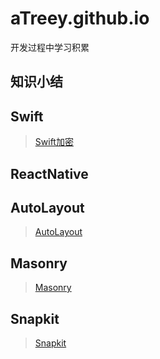 # aTreey.github.io

开发过程中学习积累

## 知识小结

## Swift

> [Swift加密](https://github.com/aTreey/aTreey.github.io/blob/hexo/source/_posts/Swift加密相关.md)

## ReactNative

## AutoLayout

> [AutoLayout](https://github.com/aTreey/aTreey.github.io/issues/1)

## Masonry
> [Masonry](https://github.com/aTreey/aTreey.github.io/issues/1)

## Snapkit
> [Snapkit](https://github.com/aTreey/aTreey.github.io/issues/1)



